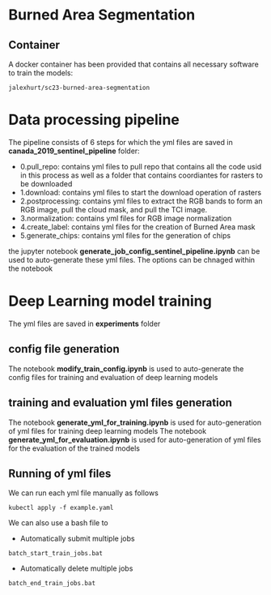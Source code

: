 # Burned Area Segmentation

## Container
A docker container has been provided that contains all necessary software to train the models:
```
jalexhurt/sc23-burned-area-segmentation
```

# Data processing pipeline
The pipeline consists of 6 steps for which the yml files are saved in **canada_2019_sentinel_pipeline** folder:
- 0.pull_repo: contains yml files to pull repo that contains all the code usid in this process as well as a folder that contains coordiantes for rasters to be downloaded
- 1.download: contains yml files to start the download operation of rasters
- 2.postprocessing: contains yml files to extract the RGB bands to form an RGB image, pull the cloud mask, and pull the TCI image. 
- 3.normalization: contains yml files for RGB image normalization
- 4.create_label: contains yml files for the creation of Burned Area mask
- 5.generate_chips: contains yml files for the generation of chips

the jupyter notebook **generate_job_config_sentinel_pipeline.ipynb** can be used to auto-generate these yml files. The options can be chnaged within the notebook

# Deep Learning model training
The yml files are saved in **experiments** folder

## config file generation
The notebook **modify_train_config.ipynb** is used to auto-generate the config files for training and evaluation of deep learning models

## training and evaluation yml files generation
The notebook **generate_yml_for_training.ipynb** is used for auto-generation of yml files for training deep learning models
The notebook **generate_yml_for_evaluation.ipynb** is used for auto-generation of yml files for the evaluation of the trained models

## Running of yml files
We can run each yml file manually as follows
```
kubectl apply -f example.yaml
```
We can also use a bash file to 
- Automatically submit multiple jobs
```
batch_start_train_jobs.bat
```
- Automatically delete multiple jobs
```
batch_end_train_jobs.bat
```

